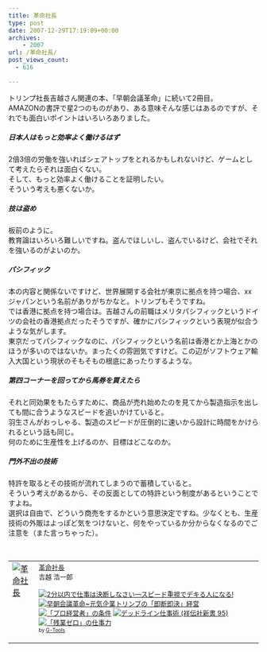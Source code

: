 ```yaml
---
title: 革命社長
type: post
date: 2007-12-29T17:19:09+00:00
archives:
    - 2007
url: /革命社長/
post_views_count:
  - 616

---
```

トリンプ社長吉越さん関連の本、「早朝会議革命」に続いて2冊目。  
AMAZONの書評で星2つのものがあり、ある意味そんな感じはあるのですが、それでも面白いポイントはいろいろありました。

##### 日本人はもっと効率よく働けるはず

2倍3倍の労働を強いればシェアトップをとれるかもしれないけど、ゲームとして考えたらそれは面白くない。  
そして、もっと効率よく働けることを証明したい。  
そういう考えも悪くないか。

##### 技は盗め

板前のように。  
教育論はいろいろ難しいですね。盗んでほしいし、盗んでいるけど、会社でそれを強いるのがよいのか。

##### パシフィック

本の内容と関係ないですけど、世界展開する会社が東京に拠点を持つ場合、xxジャパンという名前がありがちかなと。トリンプもそうですね。  
では香港に拠点を持つ場合は。吉越さんの前職はメリタパシフィックというドイツの会社の香港拠点だったそうですが、確かにパシフィックという表現が似合うような気がします。  
東京だってパシフィックなのに、パシフィックという名前は香港とか上海とかのほうが多いのではないか。まったくの雰囲気ですけど。この辺がソフトウェア輸入大国という現状のそもそもの根底にあったりするような。

##### 第四コーナーを回ってから馬券を買えたら

それと同効果をもたらすために、商品が売れ始めたのを見てから製造指示を出しても間に合うようなスピードを追いかけていると。  
羽生さんがおっしゃる、製造のスピードが圧倒的に速いから設計に時間をかけられるという話も同じ。  
何のために生産性を上げるのか、目標はどこなのか。

##### 門外不出の技術

特許を取るとその技術が流れてしまうので蓄積していると。  
そういう考えがあるから、その反面としての特許という制度があるということですよね。  
選択は自由で、どういう商売をするかという意思決定ですね。少なくとも、生産技術の外販はよっぽど気をつけないと、何をやっているか分からなくなるのでご注意を（また言っちゃった）。

&nbsp;

<table cellpadding="5" border="0">
  <tr>
    <td valign="top">
      <a href="http://www.amazon.co.jp/gp/redirect.html%3FASIN=4534039239%26tag=konnokiyotaka-22%26lcode=xm2%26cID=2025%26ccmID=165953%26location=/o/ASIN/4534039239%253FSubscriptionId=0G91FPYVW6ZGWBH4Y9G2" target="_blank"><img alt="革命社長" src="https://i1.wp.com/ecx.images-amazon.com/images/I/31PXBHQD4RL.jpg" border="0" data-recalc-dims="1" /></a>
    </td>
    <td valign="top">
      <font size="-1"><a href="http://www.amazon.co.jp/gp/redirect.html%3FASIN=4534039239%26tag=konnokiyotaka-22%26lcode=xm2%26cID=2025%26ccmID=165953%26location=/o/ASIN/4534039239%253FSubscriptionId=0G91FPYVW6ZGWBH4Y9G2" target="_blank">革命社長</a><img height="1" alt="" src="http://www.assoc-amazon.jp/e/ir?t=konnokiyotaka-22&l=ur2&o=9" width="1" border="0" /><br />吉越 浩一郎 </p>
      <p>
        <a href="http://www.amazon.co.jp/exec/obidos/ASIN/4761262532/konnokiyotaka-22/ref=nosim/" target="_blank"><img alt="2分以内で仕事は決断しなさい―スピード重視でデキる人になる!" src="https://i0.wp.com/images.amazon.com/images/P/4761262532.09._SCTHUMBZZZ_.jpg" border="0" data-recalc-dims="1" /></a> <a href="http://www.amazon.co.jp/exec/obidos/ASIN/4822243516/konnokiyotaka-22/ref=nosim/" target="_blank"><img alt="早朝会議革命~元気企業トリンプの「即断即決」経営" src="https://i0.wp.com/images.amazon.com/images/P/4822243516.09._SCTHUMBZZZ_.jpg" border="0" data-recalc-dims="1" /></a> <a href="http://www.amazon.co.jp/exec/obidos/ASIN/4198620369/konnokiyotaka-22/ref=nosim/" target="_blank"><img alt="「プロ経営者」の条件" src="https://i0.wp.com/images.amazon.com/images/P/4198620369.09._SCTHUMBZZZ_.jpg" border="0" data-recalc-dims="1" /></a> <a href="http://www.amazon.co.jp/exec/obidos/ASIN/4396110952/konnokiyotaka-22/ref=nosim/" target="_blank"><img alt="デッドライン仕事術 (祥伝社新書 95)" src="https://i2.wp.com/images.amazon.com/images/P/4396110952.09._SCTHUMBZZZ_.jpg" border="0" data-recalc-dims="1" /></a> <a href="http://www.amazon.co.jp/exec/obidos/ASIN/4820717138/konnokiyotaka-22/ref=nosim/" target="_blank"><img alt="「残業ゼロ」の仕事力" src="https://i1.wp.com/images.amazon.com/images/P/4820717138.09._SCTHUMBZZZ_.jpg" border="0" data-recalc-dims="1" /></a> </font><font size="-2"><br />by <a href="http://www.goodpic.com/mt/aws/index.html">G-Tools</a></font></td> </tr> </tbody> </table>